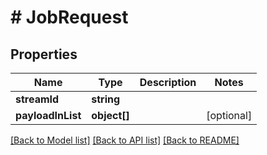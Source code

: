 # # JobRequest

## Properties

Name | Type | Description | Notes
------------ | ------------- | ------------- | -------------
**streamId** | **string** |  |
**payloadInList** | **object[]** |  | [optional]

[[Back to Model list]](../../README.md#models) [[Back to API list]](../../README.md#endpoints) [[Back to README]](../../README.md)
